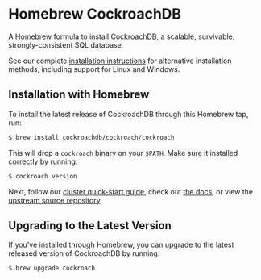 # Homebrew CockroachDB

A [Homebrew] formula to install [CockroachDB], a scalable, survivable,
strongly-consistent SQL database.

See our complete [installation instructions] for alternative installation
methods, including support for Linux and Windows.

## Installation with Homebrew

To install the latest release of CockroachDB through this Homebrew tap, run:

```bash
$ brew install cockroachdb/cockroach/cockroach
```

This will drop a `cockroach` binary on your `$PATH`. Make sure it installed
correctly by running:

```bash
$ cockroach version
```

Next, follow our [cluster quick-start guide], check out [the docs], or view the
[upstream source repository].

[cluster quick-start guide]: https://github.com/cockroachdb/cockroach#quickstart
[the docs]: https://cockroachlabs.com/docs/
[upstream source repository]: https://github.com/cockroachdb/cockroach

## Upgrading to the Latest Version

If you've installed through Homebrew, you can upgrade to the latest
released version of CockroachDB by running:

```bash
$ brew upgrade cockroach
```

[CockroachDB]: https://cockroachlabs.com
[Homebrew]: https://brew.sh
[installation instructions]: https://www.cockroachlabs.com/docs/install-cockroachdb.html